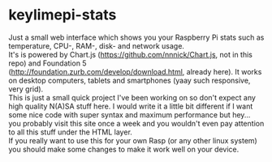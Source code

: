 # keylimepi-stats
Just a small web interface which shows you your Raspberry Pi stats such as temperature, CPU-, RAM-, disk- and network usage.
<br/>It's is powered by Chart.js (https://github.com/nnnick/Chart.js, not in this repo) and Foundation 5 (http://foundation.zurb.com/develop/download.html, already here). It works on desktop computers, tablets and smartphones (yaay such responsive, very grid).
<br/>This is just a small quick project I've been working on so don't expect any high quality N(A)SA stuff here. I would write it a little bit different if I want some nice code with super syntax and maximum performance but hey... you probably visit this site once a week and you wouldn't even pay attention to all this stuff under the HTML layer.
<br/>If you really want to use this for your own Rasp (or any other linux system) you should make some changes to make it work well on your device.
